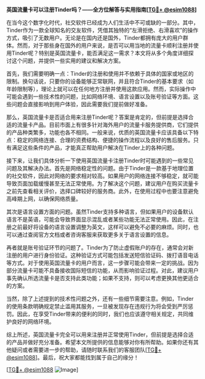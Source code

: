**英国流量卡可以注册Tinder吗？——全方位解答与实用指南[[TG💪+ @esim1088](https://t.me/s/esim1088)]**

在当今这个数字化时代，社交软件已经成为人们生活中不可或缺的一部分。其中，Tinder作为一款全球知名的交友软件，凭借其独特的“左滑拒绝、右滑喜欢”的操作方式，吸引了无数用户。无论是在国内还是国外，Tinder都拥有庞大的用户群体。然而，对于那些身在国外的用户来说，是否可以用当地的流量卡顺利注册并使用Tinder呢？特别是英国流量卡，能否满足这一需求？本文将从多个角度详细探讨这个问题，并提供一些实用的建议和解决方案。

首先，我们需要明确一点：Tinder的注册和使用并不依赖于具体的国家或地区的限制。换句话说，只要你的设备能够正常联网，并且符合Tinder的基本要求（如年龄限制等），理论上就可以在任何地方注册并使用这款应用。然而，实际操作中可能会遇到一些技术性的问题，比如网络环境、语言设置以及账号验证等方面。这些问题会直接影响到用户体验，因此需要我们提前做好准备。

那么，英国流量卡是否适合用来注册Tinder呢？答案是肯定的，但前提是选择合适的流量卡产品。目前市面上有很多针对海外用户的流量卡服务提供商，它们提供的产品种类繁多，功能也各不相同。一般来说，优质的英国流量卡应该具备以下特点：稳定的网络连接、合理的资费结构、便捷的操作流程以及良好的售后服务。只有满足这些条件的产品，才能真正帮助用户解决在Tinder上的各种问题。

接下来，让我们具体分析一下使用英国流量卡注册Tinder时可能遇到的一些常见问题及其解决办法。首先是网络稳定性的问题。由于Tinder是一款基于地理位置的社交软件，因此对网络的要求相对较高。如果用户的网络连接不够稳定，就可能导致页面加载缓慢甚至无法正常使用。为了解决这个问题，建议用户在购买流量卡之前先查看相关评价，选择口碑较好的服务商。此外，在使用过程中也要注意避免高峰期上网，以确保网络质量。

其次是语言设置方面的问题。虽然Tinder支持多种语言，但如果用户的设备默认语言不是英语，可能会导致界面显示混乱或者某些功能无法正常使用。因此，在注册之前最好将设备的语言设置调整为英文，这样可以避免不必要的麻烦。同时，也可以通过查阅官方文档或者咨询客服来获取更多关于语言设置的信息。

再者就是账号验证环节的问题了。Tinder为了防止虚假账户的存在，通常会对新注册的用户进行身份验证。这种验证方式可能包括发送短信验证码、拨打语音电话等方式。对于使用英国流量卡的用户而言，这一步骤可能会带来一定的挑战。因为部分流量卡可能不具备接收国际短信的功能，从而影响验证过程。对此，建议用户事先确认所选流量卡是否支持此类功能；如果不支持，则可以考虑更换其他更适合的方案。

当然，除了上述提到的技术性问题之外，还有一些细节需要注意。例如，Tinder的使用条款明确规定禁止滥用其服务，一旦被发现存在违规行为将会受到严厉惩罚。因此，在享受Tinder带来的便利的同时，我们也应该遵守相关规定，共同维护良好的网络环境。

综上所述，英国流量卡完全可以用来注册并正常使用Tinder，但前提是选择合适的产品并做好充分准备。希望本文所提供的信息能够对你有所帮助。如果你还有其他疑问或者需要进一步的帮助，请随时联系我们的客服团队[[TG💪+ @esim1088](https://t.me/s/esim1088)]。最后，祝大家都能找到属于自己的缘分！

[[TG💪+ @esim1088](https://t.me/s/esim1088) ![Image](https://i.postimg.cc/4NQfJmqS/Snipaste-2025-05-13-00-14-12.png)]